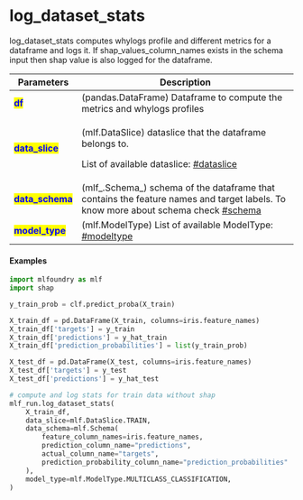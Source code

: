 # log\_dataset\_stats

log\_dataset\_stats computes whylogs profile and different metrics for a dataframe and logs it. If shap\_values\_column\_names exists in the schema input then shap value is also logged for the dataframe.

| Parameters                                        | Description                                                                                                                                                                  |
| ------------------------------------------------- | ---------------------------------------------------------------------------------------------------------------------------------------------------------------------------- |
| <mark style="color:blue;">**df**</mark>           | (pandas.DataFrame) Dataframe to compute the metrics and whylogs profiles                                                                                                     |
| <mark style="color:blue;">**data\_slice**</mark>  | <p>(mlf.DataSlice) dataslice that the dataframe belongs to.</p><p>List of available dataslice: <a data-mention href="../enums.md#dataslice">#dataslice</a></p>               |
| <mark style="color:blue;">**data\_schema**</mark> | (mlf\_.Schema\_) schema of the dataframe that contains the feature names and target labels. To know more about schema check [#schema](../../../concepts.md#schema "mention") |
| <mark style="color:blue;">**model\_type**</mark>  | (mlf.ModelType) List of available ModelType: [#modeltype](../enums.md#modeltype "mention")                                                                                   |

#### Examples

```python
import mlfoundry as mlf
import shap

y_train_prob = clf.predict_proba(X_train)

X_train_df = pd.DataFrame(X_train, columns=iris.feature_names)
X_train_df['targets'] = y_train
X_train_df['predictions'] = y_hat_train
X_train_df['prediction_probabilities'] = list(y_train_prob)

X_test_df = pd.DataFrame(X_test, columns=iris.feature_names)
X_test_df['targets'] = y_test
X_test_df['predictions'] = y_hat_test

# compute and log stats for train data without shap
mlf_run.log_dataset_stats(
    X_train_df, 
    data_slice=mlf.DataSlice.TRAIN,
    data_schema=mlf.Schema(
        feature_column_names=iris.feature_names,
        prediction_column_name="predictions",
        actual_column_name="targets",
        prediction_probability_column_name="prediction_probabilities"   # to calculate probability related metrics
    ),
    model_type=mlf.ModelType.MULTICLASS_CLASSIFICATION,
)
```
